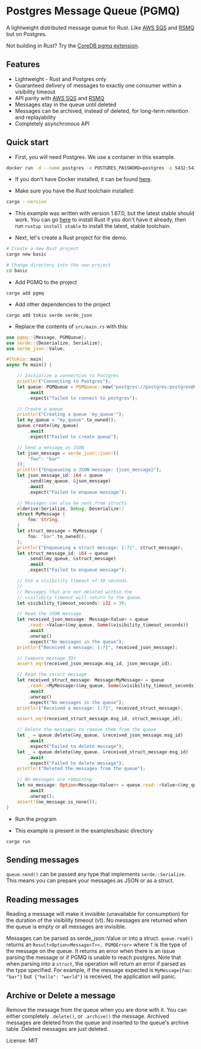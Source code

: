 # Postgres Message Queue (PGMQ)

A lightweight distributed message queue for Rust. Like [AWS SQS](https://aws.amazon.com/sqs/) and [RSMQ](https://github.com/smrchy/rsmq) but on Postgres.

Not building in Rust? Try the [CoreDB pgmq extension](https://github.com/CoreDB-io/coredb/tree/main/extensions/pgx_pgmq).

## Features

- Lightweight - Rust and Postgres only
- Guaranteed delivery of messages to exactly one consumer within a visibility timeout
- API parity with [AWS SQS](https://aws.amazon.com/sqs/) and [RSMQ](https://github.com/smrchy/rsmq)
- Messages stay in the queue until deleted
- Messages can be archived, instead of deleted, for long-term retention and replayability
- Completely asynchronous API

## Quick start

- First, you will need Postgres. We use a container in this example.

```bash
docker run -d --name postgres -e POSTGRES_PASSWORD=postgres -p 5432:5432 postgres
```

- If you don't have Docker installed, it can be found [here](https://docs.docker.com/get-docker/).

- Make sure you have the Rust toolchain installed:

```bash
cargo --version
```

- This example was written with version 1.67.0, but the latest stable should work. You can go [here](https://www.rust-lang.org/tools/install) to install Rust if you don't have it already, then run `rustup install stable` to install the latest, stable toolchain.

- Next, let's create a Rust project for the demo.

```bash
# Create a new Rust project
cargo new basic

# Change directory into the new project
cd basic
```

- Add PGMQ to the project

```
cargo add pgmq
```

- Add other dependencies to the project

```
cargo add tokio serde serde_json
```

- Replace the contents of `src/main.rs` with this:

```rust
use pgmq::{Message, PGMQueue};
use serde::{Deserialize, Serialize};
use serde_json::Value;

#[tokio::main]
async fn main() {

    // Initialize a connection to Postgres
    println!("Connecting to Postgres");
    let queue: PGMQueue = PGMQueue::new("postgres://postgres:postgres@0.0.0.0:5432".to_owned())
        .await
        .expect("failed to connect to postgres");

    // Create a queue
    println!("Creating a queue 'my_queue'");
    let my_queue = "my_queue".to_owned();
    queue.create(&my_queue)
        .await
        .expect("Failed to create queue");

    // Send a message as JSON
    let json_message = serde_json::json!({
        "foo": "bar"
    });
    println!("Enqueueing a JSON message: {json_message}");
    let json_message_id: i64 = queue
        .send(&my_queue, &json_message)
        .await
        .expect("Failed to enqueue message");

    // Messages can also be sent from structs
    #[derive(Serialize, Debug, Deserialize)]
    struct MyMessage {
        foo: String,
    }
    let struct_message = MyMessage {
        foo: "bar".to_owned(),
    };
    println!("Enqueueing a struct message: {:?}", struct_message);
    let struct_message_id: i64 = queue
        .send(&my_queue, &struct_message)
        .await
        .expect("Failed to enqueue message");

    // Use a visibility timeout of 30 seconds.
    //
    // Messages that are not deleted within the
    // visilibity timeout will return to the queue.
    let visibility_timeout_seconds: i32 = 30;

    // Read the JSON message
    let received_json_message: Message<Value> = queue
        .read::<Value>(&my_queue, Some(&visibility_timeout_seconds))
        .await
        .unwrap()
        .expect("No messages in the queue");
    println!("Received a message: {:?}", received_json_message);

    // Compare message IDs
    assert_eq!(received_json_message.msg_id, json_message_id);

    // Read the struct message
    let received_struct_message: Message<MyMessage> = queue
        .read::<MyMessage>(&my_queue, Some(&visibility_timeout_seconds))
        .await
        .unwrap()
        .expect("No messages in the queue");
    println!("Received a message: {:?}", received_struct_message);

    assert_eq!(received_struct_message.msg_id, struct_message_id);

    // Delete the messages to remove them from the queue
    let _ = queue.delete(&my_queue, &received_json_message.msg_id)
        .await
        .expect("Failed to delete message");
    let _ = queue.delete(&my_queue, &received_struct_message.msg_id)
        .await
        .expect("Failed to delete message");
    println!("Deleted the messages from the queue");

    // No messages are remaining
    let no_message: Option<Message<Value>> = queue.read::<Value>(&my_queue, Some(&visibility_timeout_seconds))
        .await
        .unwrap();
    assert!(no_message.is_none());
}
```

- Run the program

- This example is present in the examples/basic directory

```
cargo run
```

## Sending messages

`queue.send()` can be passed any type that implements `serde::Serialize`. This means you can prepare your messages as JSON or as a struct.

## Reading messages

Reading a message will make it invisible (unavailable for consumption) for the duration of the visibility timeout (vt).
No messages are returned when the queue is empty or all messages are invisible.

Messages can be parsed as serde_json::Value or into a struct. `queue.read()` returns an `Result<Option<Message<T>>, PGMQError>`
where `T` is the type of the message on the queue. It returns an error when there is an issue parsing the message or if PGMQ is unable to reach postgres.
Note that when parsing into a `struct`, the operation will return an error if
parsed as the type specified. For example, if the message expected is
`MyMessage{foo: "bar"}` but` {"hello": "world"}` is received, the application will panic.

## Archive or Delete a message

Remove the message from the queue when you are done with it. You can either completely `.delete()`, or `.archive()` the message. Archived messages are deleted from the queue and inserted to the queue's archive table. Deleted messages are just deleted.

License: MIT
